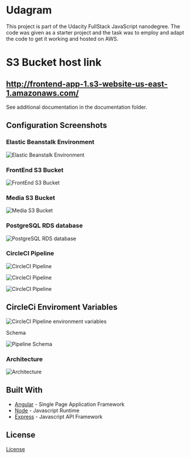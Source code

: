 # Udagram

This project is part of the Udacity FullStack JavaScript nanodegree. The code was given as a starter project and the task was to employ and adapt the code to get it working and hosted on AWS.

# S3 Bucket host link

## http://frontend-app-1.s3-website-us-east-1.amazonaws.com/

See additional documentation in the documentation folder.

## Configuration Screenshots

### Elastic Beanstalk Environment

![Elastic Beanstalk Environment](./documentation/images/eb.png)

### FrontEnd S3 Bucket

![FrontEnd S3 Bucket](./documentation/images/frontend_s3.png)

### Media S3 Bucket

![Media S3 Bucket](./documentation/images/media_s3.png)

### PostgreSQL RDS database

![PostgreSQL RDS database](./documentation/images/rds.png)

### CircleCI Pipeline

![CircleCI Pipeline](./documentation/images/pipeline_build.jpg)

![CircleCI Pipeline](./documentation/images/pipeline_deploy.jpg)

![CircleCI Pipeline](./documentation/images/pipeline_overview.jpg)

## CircleCi Enviroment Variables

![CircleCI Pipeline environment variables](./documentation/images/pipeline_env.png)

Schema

![Pipeline Schema](./documentation/images/udagram-pipeline.png)

### Architecture

![Architecture](./documentation/images/udagram-architecture-diagram.png)

## Built With

- [Angular](https://angular.io/) - Single Page Application Framework
- [Node](https://nodejs.org) - Javascript Runtime
- [Express](https://expressjs.com/) - Javascript API Framework

## License

[License](LICENSE.txt)
